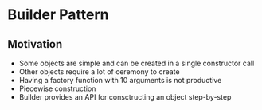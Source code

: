 # Builder Pattern

## Motivation
- Some objects are simple and can be created in a single constructor call
- Other objects require a lot of ceremony to create
- Having a factory function with 10 arguments is not productive
- Piecewise construction
- Builder provides an API for consctructing an object step-by-step

